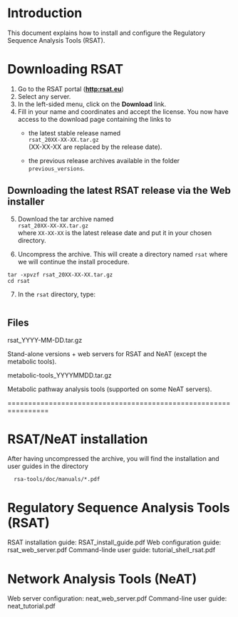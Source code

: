 # Introduction

This document explains how to install and configure the Regulatory Sequence Analysis Tools (RSAT). 

# Downloading RSAT

1. Go to the RSAT portal (**<http:rsat.eu>**)
2. Select any server. 
3. In the left-sided menu,  click on the **Download** link. 
4. Fill in your name and coordinates and accept the license.
You now have access to the download page containing the links to  
     * the latest stable release named  
     `rsat_20XX-XX-XX.tar.gz`  
     (XX-XX-XX are replaced by the release date).
  
     * the previous release archives available in the folder  
       `previous_versions`.
	 
## Downloading the latest RSAT release via the Web installer  

5. Download the tar archive named  
`rsat_20XX-XX-XX.tar.gz`  
where `XX-XX-XX` is the latest release date and put it in your chosen directory.  

6. Uncompress the archive. This will create a directory named `rsat` where we will continue the install procedure.

```
tar -xpvzf rsat_20XX-XX-XX.tar.gz
cd rsat
```

7. In the `rsat` directory, type:

```

```






## Files

rsat_YYYY-MM-DD.tar.gz

   Stand-alone versions + web servers for RSAT and NeAT (except the
   metabolic tools).

metabolic-tools_YYYYMMDD.tar.gz

   Metabolic pathway analysis tools (supported on some NeAT servers).


================================================================

RSAT/NeAT installation
======================

After having uncompressed the archive, you will find the installation
and user guides in the directory

      rsa-tools/doc/manuals/*.pdf

Regulatory Sequence Analysis Tools (RSAT)
=========================================
RSAT installation guide:   RSAT_install_guide.pdf
Web configuration guide:   rsat_web_server.pdf
Command-linde user guide:  tutorial_shell_rsat.pdf

Network Analysis Tools (NeAT)
=============================
Web server configuration:  neat_web_server.pdf
Command-line user guide:   neat_tutorial.pdf
